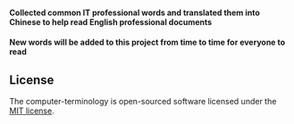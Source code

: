 #### Collected common IT professional words and translated them into Chinese to help read English professional documents
#### New words will be added to this project from time to time for everyone to read


## License

The computer-terminology is open-sourced software licensed under the [MIT license](https://opensource.org/licenses/MIT).

